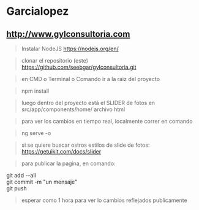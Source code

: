 # Garcialopez
## http://www.gylconsultoria.com


> Instalar NodeJS https://nodejs.org/en/

> clonar el repositorio (este) https://github.com/seebgar/gylconsultoria.git

> en CMD o Terminal o Comando ir a la raiz del proyecto

> npm install

> luego dentro del proyecto está el SLIDER de fotos en src/app/components/home/ archivo html

> para ver los cambios en tiempo real, localmente correr en comando

> ng serve -o

> si se quiere buscar ostros estilos de slide de fotos: https://getuikit.com/docs/slider

> para publicar la pagina, en comando:

git add --all <br/>
git commit -m "un mensaje" <br/>
git push  <br/>

> esperar como 1 hora para ver lo cambios reflejados publicamente
